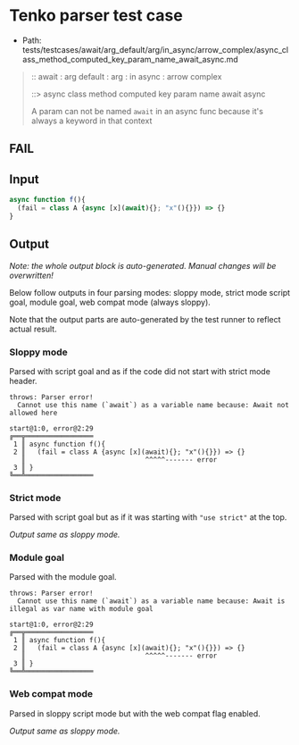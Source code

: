 # Tenko parser test case

- Path: tests/testcases/await/arg_default/arg/in_async/arrow_complex/async_class_method_computed_key_param_name_await_async.md

> :: await : arg default : arg : in async : arrow complex
>
> ::> async class method computed key param name await async
>
> A param can not be named `await` in an async func because it's always a keyword in that context

## FAIL

## Input

`````js
async function f(){
  (fail = class A {async [x](await){}; "x"(){}}) => {}
}
`````

## Output

_Note: the whole output block is auto-generated. Manual changes will be overwritten!_

Below follow outputs in four parsing modes: sloppy mode, strict mode script goal, module goal, web compat mode (always sloppy).

Note that the output parts are auto-generated by the test runner to reflect actual result.

### Sloppy mode

Parsed with script goal and as if the code did not start with strict mode header.

`````
throws: Parser error!
  Cannot use this name (`await`) as a variable name because: Await not allowed here

start@1:0, error@2:29
╔══╦═════════════════
 1 ║ async function f(){
 2 ║   (fail = class A {async [x](await){}; "x"(){}}) => {}
   ║                              ^^^^^------- error
 3 ║ }
╚══╩═════════════════

`````

### Strict mode

Parsed with script goal but as if it was starting with `"use strict"` at the top.

_Output same as sloppy mode._

### Module goal

Parsed with the module goal.

`````
throws: Parser error!
  Cannot use this name (`await`) as a variable name because: Await is illegal as var name with module goal

start@1:0, error@2:29
╔══╦═════════════════
 1 ║ async function f(){
 2 ║   (fail = class A {async [x](await){}; "x"(){}}) => {}
   ║                              ^^^^^------- error
 3 ║ }
╚══╩═════════════════

`````


### Web compat mode

Parsed in sloppy script mode but with the web compat flag enabled.

_Output same as sloppy mode._

